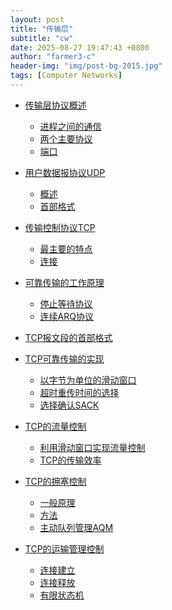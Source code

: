 ```yaml
---
layout: post
title: "传输层"
subtitle: "cw"
date: 2025-08-27 19:47:43 +0800
author: "farmer3-c"
header-img: "img/post-bg-2015.jpg"
tags: [Computer Networks]
---
```



* [传输层协议概述]()  
    * [进程之间的通信]()  
    * [两个主要协议]()  
    * [端口]()  

* [用户数据报协议UDP]()  
    * [概述]()  
    * [首部格式]()  

* [传输控制协议TCP]()  
    * [最主要的特点]()  
    * [连接]()  

* [可靠传输的工作原理]()  
    * [停止等待协议]()  
    * [连续ARQ协议]()  

* [TCP报文段的首部格式]()  
* [TCP可靠传输的实现]()  
    * [以字节为单位的滑动窗口]()  
    * [超时重传时间的选择]()  
    * [选择确认SACK]()  

* [TCP的流量控制]()  
    * [利用滑动窗口实现流量控制]()  
    * [TCP的传输效率]()  

* [TCP的拥塞控制]()  
    * [一般原理]()  
    * [方法]()  
    * [主动队列管理AQM]()  

* [TCP的运输管理控制]()  
    * [连接建立]()  
    * [连接释放]()  
    * [有限状态机]()  

    